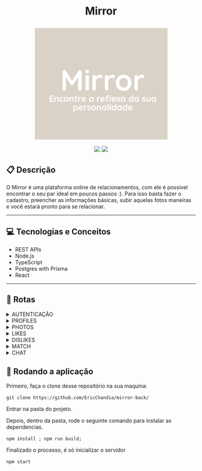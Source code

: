# <p align = "center"> Mirror </p>

<p align="center">
   <img src="https://github.com/EricChandia/mirror-back/blob/main/src/ksnip_20230209-015209.png"/>
</p>

<p align = "center">
   <img src="https://img.shields.io/badge/author-ERIC_CHANDIA-4dae71?style=flat-square" />
   <img src="https://img.shields.io/github/languages/count/EricChandia/projeto21-singmeasong?color=4dae71&style=flat-square" />
</p>


##  :clipboard: Descrição
O Mirror é uma plataforma online de relacionamentos, com ele é possível encontrar o seu par ideal em poucos passos :). Para isso basta fazer o cadastro, preencher as informações básicas, subir aquelas fotos maneiras e você estará pronto para se relacionar.

***

## :computer:	 Tecnologias e Conceitos

- REST APIs
- Node.js
- TypeScript
- Postgres with Prisma
- React

***

## :rocket: Rotas




<details><summary>AUTENTICAÇÃO</summary>
   
   ```yml
POST /signup
    - Cadastra um novo usuário.
    - headers: {}
    - body:{
      "email": "exemplo@gmail.com",
      "senha": "**********"
    }
```

```yml
POST /signin
    - Loga o usuário na plataforma.
    - headers: {}
    - body:{
      "email": "exemplo@gmail.com",
      "senha": "**********"
    }
```

</details>



<details><summary>PROFILES</summary>
   
   ```yml
POST /createProfile
    - Cria um perfil para o usuário com as informações preenchidas.
    - Rota autenticada.
    - headers: {}
    - body:{
        name: "Name",
        gender: "Men/Woman",
        lookingFor: "Men/Woman/Any",
        age: "Number",
        description: "Text Description",
        identification: "You can specify more about your gender here",
        occupation: "Job occupation",
        schooling: "Schooling"
    }
```
```yml
GET /getUserProfile
    - Obtem os dados do perfil do usuário.
    - Rota autenticada.
    - Precisa apenas estar autenticado na plataforma.
    }
```
```yml
POST /deleteProfile/:id
    - Deleta o perfil do usuário na plataforma.
    - Rota autenticada.
    }
```
```yml
POST /updateProfile/:id
    - Deleta o perfil do usuário na plataforma.
    - Rota autenticada.
    - body:{
        name: "Name",
        gender: "Men/Woman",
        lookingFor: "Men/Woman/Any",
        age: "Number",
        description: "Text Description",
        identification: "You can specify more about your gender here",
        occupation: "Job occupation",
        schooling: "Schooling"
    }
```
```yml
POST /find10Profiles
    - Procura por 10 profiles diferentes da profile do usuário logado atual.
    - Rota autenticada.
    }
```

</details>


<details><summary>PHOTOS</summary>

   
```yml
POST /uploadPhoto
    - Faz o upload da foto enviada para a nuvem.
    - Rota autenticada.
    - headers: {}
```
   
```yml
POST /getProfilePhotos
    - Retorna todas as fotos enviadas pelo usuário.
    - Rota autenticada.
    - headers: {}
```
   
</details>

<details><summary>LIKES</summary>
   
```yml
POST /likeProfile/:id
    - Cadastra um like entre o usuário logado e a profile recebida por params.
    - Rota autenticada.
    - headers: {}
```
   
```yml
POST /likeProfile/:id
    - Retorna os likes que a profile passada por params possui.
    - Rota autenticada.
    - headers: {}
```
```yml
POST /checkIfItMatch/:id
    - Verifica e retorna se as profiles passadas deram match.
    - Rota autenticada.
    - headers: {}
    - body: {
      userProfileId: number
      likeGivenProfileId: number
    }
```
</details>

<details><summary>DISLIKES</summary>
```yml
POST /dislikeProfile/:id
    - Cadastra um dislike entre o usuário que está logado e o usuário recebido por params.
    - Rota autenticada.
    - headers: {}
```
</details>

<details><summary>MATCH</summary>
```yml
GET /getAllProfileMatchs
    - Retorna todos os matchs que a profile logada possui.
    - Rota autenticada.
    - headers: {}
```
</details>

<details><summary>CHAT</summary>
```yml
POST /insertMessage
    - Insere uma mensagem no chat entre a profile logada e a profile recebida por body.
    - Rota autenticada.
    - headers: {}
    - body: {
      matchId: number (matchId of profiles)
      whoReceivedId: number (id of profile who received the message)
      message: "text of message"
   }
```
```yml
GET /getChatMessages/:id
    - Retorna todos as mensagens do chat correspondente ao matchId enviado por params.
    - Rota autenticada.
    - headers: {}
```
</details>




## 🏁 Rodando a aplicação
Primeiro, faça o clone desse repositório na sua maquina:

```
git clone https://github.com/EricChandia/mirror-back/
```

Entrar na pasta do projeto.

Depois, dentro da pasta, rode o seguinte comando para instalar as dependencias.

```
npm install ; npm run build;
```

Finalizado o processo, é só inicializar o servidor
```
npm start
```

 
